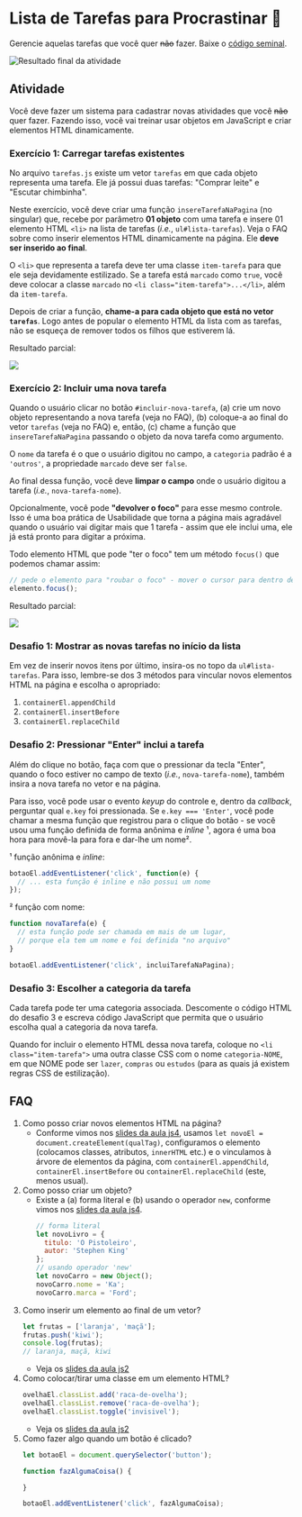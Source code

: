 # Lista de Tarefas para Procrastinar 📓

Gerencie aquelas tarefas que você quer ~~não~~ fazer. Baixe o [código seminal][seminal].

![Resultado final da atividade](https://willsallum.github.io/cefet_front_end_large_assets/apng/todo-resultado-final.png)

## Atividade

Você deve fazer um sistema para cadastrar novas atividades que você ~~não~~
quer fazer. Fazendo isso, você vai treinar usar objetos em JavaScript e
criar elementos HTML dinamicamente.


### Exercício 1: Carregar **tarefas existentes**

No arquivo `tarefas.js` existe um vetor `tarefas` em que cada objeto
representa uma tarefa. Ele já possui duas tarefas: "Comprar leite" e
"Escutar chimbinha".

Neste exercício, você deve criar uma função `insereTarefaNaPagina` (no
singular) que, recebe por parâmetro **01 objeto** com uma tarefa e
insere 01 elemento HTML `<li>` na lista de tarefas
(_i.e._, `ul#lista-tarefas`). Veja o FAQ sobre como inserir elementos HTML
dinamicamente na página. Ele **deve ser inserido ao final**.

O `<li>` que representa a tarefa deve ter uma classe `item-tarefa` para
que ele seja devidamente estilizado. Se a tarefa está `marcado` como
`true`, você deve colocar a classe `marcado` no
`<li class="item-tarefa">...</li>`, além da `item-tarefa`.

Depois de criar a função, **chame-a para cada objeto que está no vetor
`tarefas`**. Logo antes de popular o elemento HTML da lista com as tarefas,
não se esqueça de remover todos os filhos que estiverem lá.

Resultado parcial:

![](https://willsallum.github.io/cefet_front_end_large_assets/apng/todo-resultado-exercicio-1.png)

### Exercício 2: Incluir uma nova tarefa

Quando o usuário clicar no botão `#incluir-nova-tarefa`, (a) crie um
novo objeto representando a nova tarefa (veja no FAQ), (b) coloque-a ao
final do vetor `tarefas` (veja no FAQ) e, então, (c) chame a função que
`insereTarefaNaPagina` passando o objeto da nova tarefa como argumento.

O `nome` da tarefa é o que o usuário digitou no campo, a `categoria` padrão é
a `'outros'`, a propriedade `marcado` deve ser `false`.

Ao final dessa função, você deve **limpar o campo** onde o usuário digitou
a tarefa (_i.e._, `nova-tarefa-nome`).

Opcionalmente, você pode **"devolver o foco"** para esse mesmo controle.
Isso é uma boa prática de Usabilidade que torna a página mais agradável quando
o usuário vai digitar mais que 1 tarefa - assim que ele inclui uma, ele
já está pronto para digitar a próxima.

Todo elemento HTML que pode "ter o foco" tem um método `focus()` que
podemos chamar assim:

```js
// pede o elemento para "roubar o foco" - mover o cursor para dentro dele
elemento.focus();
```

Resultado parcial:

![](https://willsallum.github.io/cefet_front_end_large_assets/apng/todo-resultado-exercicio-2.png)

### Desafio 1: Mostrar as novas tarefas no início da lista

Em vez de inserir novos itens por último, insira-os no topo da `ul#lista-tarefas`.
Para isso, lembre-se dos 3 métodos para vincular novos elementos HTML
na página e escolha o apropriado:

1. `containerEl.appendChild`
1. `containerEl.insertBefore`
1. `containerEl.replaceChild`


### Desafio 2: Pressionar "Enter" inclui a tarefa

Além do clique no botão, faça com que o pressionar da tecla "Enter",
quando o foco estiver no campo de texto (_i.e._, `nova-tarefa-nome`), também
insira a nova tarefa no vetor e na página.

Para isso, você pode usar o evento _keyup_ do controle e, dentro da _callback_,
perguntar qual `e.key` foi pressionada. Se `e.key === 'Enter'`, você pode
chamar a mesma função que registrou para o clique do botão - se você usou
uma função definida de forma anônima e _inline_ ¹, agora é uma boa hora para
movê-la para fora e dar-lhe um nome².

¹ função anônima e _inline_:
```js
botaoEl.addEventListener('click', function(e) {
  // ... esta função é inline e não possui um nome
});
```

² função com nome:
```js
function novaTarefa(e) {
  // esta função pode ser chamada em mais de um lugar,
  // porque ela tem um nome e foi definida "no arquivo"
}

botaoEl.addEventListener('click', incluiTarefaNaPagina);
```

### Desafio 3: Escolher a categoria da tarefa

Cada tarefa pode ter uma categoria associada. Descomente o código HTML do
desafio 3 e escreva código JavaScript que permita que o usuário escolha qual a
categoria da nova tarefa.

Quando for incluir o elemento HTML dessa nova tarefa, coloque no
`<li class="item-tarefa">` uma outra classe CSS com o nome `categoria-NOME`,
em que NOME pode ser `lazer`, `compras` ou `estudos` (para as
quais já existem regras CSS de estilização).


## FAQ

1. Como posso criar novos elementos HTML na página?
   - Conforme vimos nos [slides da aula js4][criando-elementos-dinamicamente],
     usamos `let novoEl = document.createElement(qualTag)`, configuramos o
     elemento (colocamos classes, atributos, `innerHTML` etc.) e o vinculamos
     à árvore de elementos da página, com `containerEl.appendChild`,
     `containerEl.insertBefore` ou `containerEl.replaceChild` (este, menos
     usual).
1. Como posso criar um objeto?
   - Existe a (a) forma literal e (b) usando o operador `new`, conforme
     vimos nos [slides da aula js4][criando-objetos].
     ```js
     // forma literal
     let novoLivro = {
       titulo: 'O Pistoleiro',
       autor: 'Stephen King'
     };
     // usando operador 'new'
     let novoCarro = new Object();
     novoCarro.nome = 'Ka';
     novoCarro.marca = 'Ford';
     ```
1. Como inserir um elemento ao final de um vetor?
   ```js
   let frutas = ['laranja', 'maçã'];
   frutas.push('kiwi');
   console.log(frutas);
   // laranja, maçã, kiwi
   ```
   - Veja os [slides da aula js2][array-push]
1. Como colocar/tirar uma classe em um elemento HTML?
   ```js
   ovelhaEl.classList.add('raca-de-ovelha');
   ovelhaEl.classList.remove('raca-de-ovelha');
   ovelhaEl.classList.toggle('invisivel');
   ```
   - Veja os [slides da aula js2][classes]
1. Como fazer algo quando um botão é clicado?
   ```js
   let botaoEl = document.querySelector('button');

   function fazAlgumaCoisa() {

   }

   botaoEl.addEventListener('click', fazAlgumaCoisa);
   ```
  
[criando-elementos-dinamicamente]: https://willsallum.github.io/cefet_front_end/classes/js4/#criando-e-removendo-elementos-na-p%C3%A1gina
[criando-objetos]: https://willsallum.github.io/cefet_front_end/classes/js4/#usando-objetos-em-javascript
[array-push]: https://willsallum.github.io/cefet_front_end/classes/js2/#metodos-de-arrays
[classes]: https://willsallum.github.io/cefet_front_end/classes/js2/#colocando-removendo-classes
[seminal]: https://github.com/willsallum/cefet_front_end_todo/archive/refs/heads/main.zip